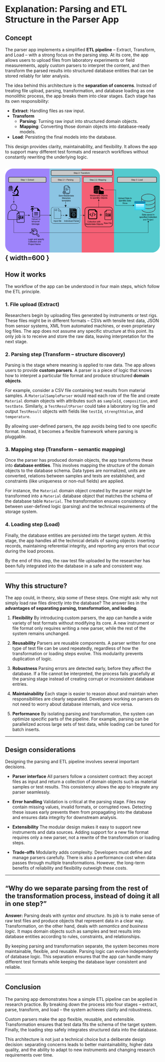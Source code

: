 # Explanation: Parsing and ETL Structure in the Parser App

## Concept

The parser app implements a simplified **ETL pipeline** – Extract, Transform, and Load – with a strong focus on the parsing step. At its core, the app allows users to upload files from laboratory experiments or field measurements, apply custom parsers to interpret the content, and then transform the parsed results into structured database entities that can be stored reliably for later analysis.

The idea behind this architecture is the **separation of concerns**. Instead of treating file upload, parsing, transformation, and database loading as one monolithic process, the app breaks them into clear stages. Each stage has its own responsibility:

- **Extract**: Handling files as raw input.
- **Transform**
    - **Parsing**: Turning raw input into structured domain objects.
    - **Mapping**: Converting those domain objects into database-ready models.
- **Load**: Persisting the final models into the database.

This design provides clarity, maintainability, and flexibility. It allows the app to support many different test formats and research workflows without constantly rewriting the underlying logic.

![ETL Structure](../assets/parsing_pictures/ETLParsingNewColors.drawio.svg){ width=600 }
---

## How it works

The workflow of the app can be understood in four main steps, which follow the ETL principle.

### 1. File upload (Extract)
Researchers begin by uploading files generated by instruments or test rigs. These files might be in different formats – CSVs with tensile test data, JSON from sensor systems, XML from automated machines, or even proprietary log files. The app does not assume any specific structure at this point. Its only job is to receive and store the raw data, leaving interpretation for the next stage.

### 2. Parsing step (Transform – structure discovery)
Parsing is the stage where meaning is applied to raw data. The app allows users to provide **custom parsers**. A parser is a piece of logic that knows how to interpret a particular file format and produce structured **domain objects**.

For example, consider a CSV file containing test results from material samples. A `MaterialSampleParser` would read each row of the file and create `Material` domain objects with attributes such as `sampleId`, `composition`, and `testDate`. Similarly, a `TestResultParser` could take a laboratory log file and output `TestResult` objects with fields like `testId`, `strengthValue`, and `temperature`.

By allowing user-defined parsers, the app avoids being tied to one specific format. Instead, it becomes a flexible framework where parsing is pluggable.

### 3. Mapping step (Transform – semantic mapping)
Once the parser has produced domain objects, the app transforms these into **database entities**. This involves mapping the structure of the domain objects to the database schema. Data types are normalized, units are converted, relations between samples and tests are established, and constraints (like uniqueness or non-null fields) are applied.

For instance, the `Material` domain object created by the parser might be transformed into a `Material` database object that matches the schema of the database table `Material`. The transformation ensures consistency between user-defined logic (parsing) and the technical requirements of the storage system.

### 4. Loading step (Load)
Finally, the database entities are persisted into the target system. At this stage, the app handles all the technical details of saving objects: inserting records, maintaining referential integrity, and reporting any errors that occur during the load process.

By the end of this step, the raw test file uploaded by the researcher has been fully integrated into the database in a safe and consistent way.

---

## Why this structure?

The app could, in theory, skip some of these steps. One might ask: why not simply load raw files directly into the database? The answer lies in the **advantages of separating parsing, transformation, and loading**.

1. **Flexibility**
   By introducing custom parsers, the app can handle a wide variety of test formats without modifying its core. A new instrument or file format only requires writing a new parser, while the rest of the system remains unchanged.

2. **Reusability**
   Parsers are reusable components. A parser written for one type of test file can be used repeatedly, regardless of how the transformation or loading steps evolve. This modularity prevents duplication of logic.

3. **Robustness**
   Parsing errors are detected early, before they affect the database. If a file cannot be interpreted, the process fails gracefully at the parsing stage instead of creating corrupt or inconsistent database entries.

4. **Maintainability**
   Each stage is easier to reason about and maintain when responsibilities are clearly separated. Developers working on parsers do not need to worry about database internals, and vice versa.

5. **Performance**
   By isolating parsing and transformation, the system can optimize specific parts of the pipeline. For example, parsing can be parallelized across large sets of test data, while loading can be tuned for batch inserts.

---

## Design considerations

Designing the parsing and ETL pipeline involves several important decisions.

- **Parser interface**
  All parsers follow a consistent contract: they accept files as input and return a collection of domain objects such as material samples or test results. This consistency allows the app to integrate any parser seamlessly.

- **Error handling**
  Validation is critical at the parsing stage. Files may contain missing values, invalid formats, or corrupted rows. Detecting these issues early prevents them from propagating into the database and ensures data integrity for downstream analysis.

- **Extensibility**
  The modular design makes it easy to support new instruments and data sources. Adding support for a new file format requires only a new parser, not a rewrite of the transformation or loading steps.

- **Trade-offs**
  Modularity adds complexity. Developers must define and manage parsers carefully. There is also a performance cost when data passes through multiple transformations. However, the long-term benefits of reliability and flexibility outweigh these costs.

---

## **“Why do we separate parsing from the rest of the transformation process, instead of doing it all in one step?”**

**Answer:**
Parsing deals with *syntax and structure*. Its job is to make sense of raw test files and produce objects that represent data in a clear way. Transformation, on the other hand, deals with *semantics and business logic*. It maps domain objects such as samples and test results into database entities according to rules, constraints, and relationships.

By keeping parsing and transformation separate, the system becomes more maintainable, flexible, and reusable. Parsing logic can evolve independently of database logic. This separation ensures that the app can handle many different test formats while keeping the database layer consistent and reliable.

---

## Conclusion

The parsing app demonstrates how a simple ETL pipeline can be applied in research practice. By breaking down the process into four stages – extract, parse, transform, and load – the system achieves clarity and robustness.

Custom parsers make the app flexible, reusable, and extensible. Transformation ensures that test data fits the schema of the target system. Finally, the loading step safely integrates structured data into the database.

This architecture is not just a technical choice but a deliberate design decision: separating concerns leads to better maintainability, higher data quality, and the ability to adapt to new instruments and changing research requirements over time.

